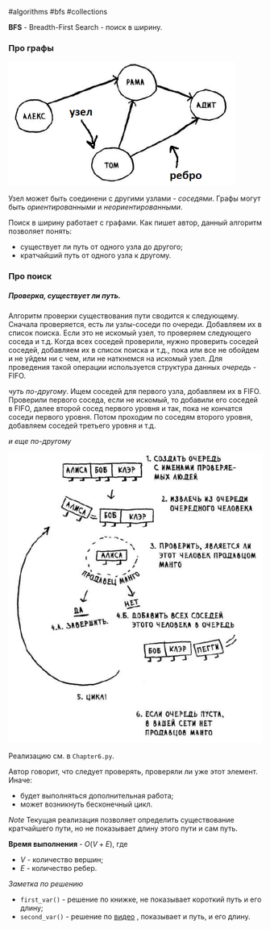 #algorithms #bfs #collections 

**BFS** - Breadth-First Search - поиск в ширину.

### Про графы

<img src=".\img\ch6_1.png" alt="ch6_1">

Узел может быть соединени с другими узлами - *соседями*.
Графы могут быть *ориентированными* и *неориентированными*.

Поиск в ширину работает с графами. Как пишет автор, данный алгоритм позволяет понять:
* существует ли путь от одного узла до другого;
* кратчайший путь от одного узла к другому.

### Про поиск

##### Проверка, существует ли путь.
Алгоритм проверки существования пути сводится к следующему. Сначала проверяется, есть ли узлы-соседи по очереди. Добавляем их в список поиска. Если это не искомый узел, то проверяем следующего соседа и т.д. Когда всех соседей проверили, нужно проверить соседей соседей, добавляем их в список поиска и т.д., пока или все не обойдем и не уйдем ни с чем, или не наткнемся на искомый узел.
Для проведения такой операции используется структура данных *очередь* - FIFO.

*чуть по-другому*. Ищем соседей для первого узла, добавляем их в FIFO. Проверили первого соседа, если не искомый, то добавили его соседей в FIFO, далее второй сосед первого уровня и так, пока не кончатся соседи первого уровня. Потом проходим по соседям второго уровня, добавляем соседей третьего уровня и т.д.

*и еще по-другому*

<img src="img\ch6_2.png" alt="ch6_2">

Реализацию см. в `Chapter6.py`.

Автор говорит, что следует проверять, проверяли ли уже этот элемент. Иначе:
* будет выполняться дополнительная работа;
* может возникнуть бесконечный цикл. 

*Note* Текущая реализация позволяет определить существование кратчайшего пути, но не показывает длину этого пути и сам путь.

**Время выполнения** - $O(V+E)$, где
* $V$ - количество вершин;
* $E$ - количество ребер.

*Заметка по решению*
* `first_var()` - решение по книжке, не показывает короткий путь и его длину;
* `second_var()` - решение по [видео](https://www.youtube.com/watch?v=xXvNDrF4obQ) , показывает и путь, и его длину.


